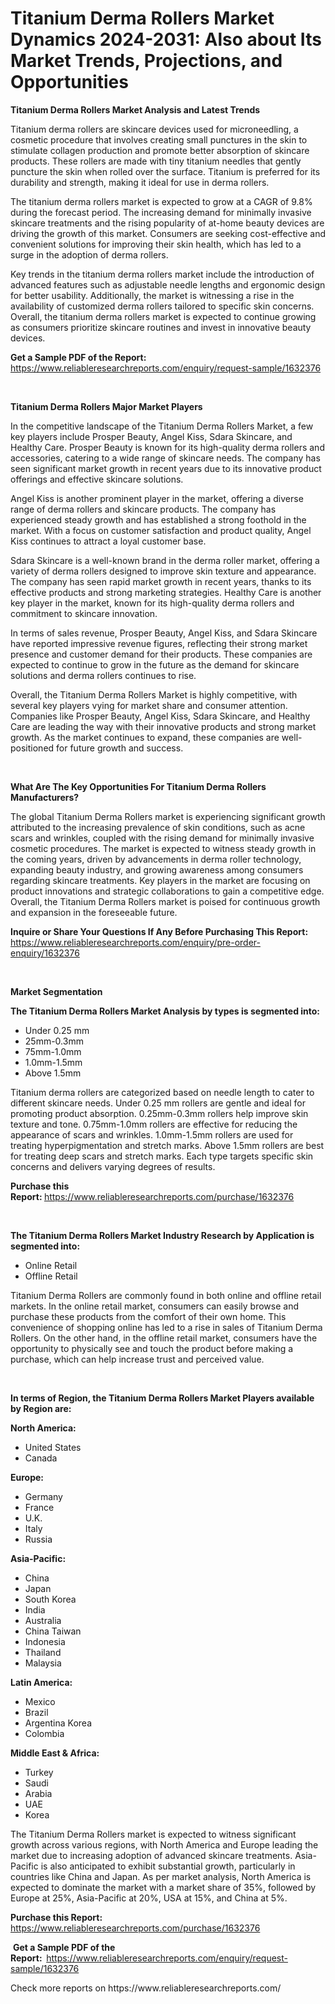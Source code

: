 <p><h1>Titanium Derma Rollers Market Dynamics 2024-2031: Also about Its Market Trends, Projections, and Opportunities</h1></p><p><strong>Titanium Derma Rollers Market Analysis and Latest Trends</strong></p>
<p><p>Titanium derma rollers are skincare devices used for microneedling, a cosmetic procedure that involves creating small punctures in the skin to stimulate collagen production and promote better absorption of skincare products. These rollers are made with tiny titanium needles that gently puncture the skin when rolled over the surface. Titanium is preferred for its durability and strength, making it ideal for use in derma rollers.</p><p>The titanium derma rollers market is expected to grow at a CAGR of 9.8% during the forecast period. The increasing demand for minimally invasive skincare treatments and the rising popularity of at-home beauty devices are driving the growth of this market. Consumers are seeking cost-effective and convenient solutions for improving their skin health, which has led to a surge in the adoption of derma rollers.</p><p>Key trends in the titanium derma rollers market include the introduction of advanced features such as adjustable needle lengths and ergonomic design for better usability. Additionally, the market is witnessing a rise in the availability of customized derma rollers tailored to specific skin concerns. Overall, the titanium derma rollers market is expected to continue growing as consumers prioritize skincare routines and invest in innovative beauty devices.</p></p>
<p><strong>Get a Sample PDF of the Report:&nbsp;</strong> <a href="https://www.reliableresearchreports.com/enquiry/request-sample/1632376">https://www.reliableresearchreports.com/enquiry/request-sample/1632376</a></p>
<p>&nbsp;</p>
<p><strong>Titanium Derma Rollers Major Market Players</strong></p>
<p><p>In the competitive landscape of the Titanium Derma Rollers Market, a few key players include Prosper Beauty, Angel Kiss, Sdara Skincare, and Healthy Care. Prosper Beauty is known for its high-quality derma rollers and accessories, catering to a wide range of skincare needs. The company has seen significant market growth in recent years due to its innovative product offerings and effective skincare solutions.</p><p>Angel Kiss is another prominent player in the market, offering a diverse range of derma rollers and skincare products. The company has experienced steady growth and has established a strong foothold in the market. With a focus on customer satisfaction and product quality, Angel Kiss continues to attract a loyal customer base.</p><p>Sdara Skincare is a well-known brand in the derma roller market, offering a variety of derma rollers designed to improve skin texture and appearance. The company has seen rapid market growth in recent years, thanks to its effective products and strong marketing strategies. Healthy Care is another key player in the market, known for its high-quality derma rollers and commitment to skincare innovation.</p><p>In terms of sales revenue, Prosper Beauty, Angel Kiss, and Sdara Skincare have reported impressive revenue figures, reflecting their strong market presence and customer demand for their products. These companies are expected to continue to grow in the future as the demand for skincare solutions and derma rollers continues to rise.</p><p>Overall, the Titanium Derma Rollers Market is highly competitive, with several key players vying for market share and consumer attention. Companies like Prosper Beauty, Angel Kiss, Sdara Skincare, and Healthy Care are leading the way with their innovative products and strong market growth. As the market continues to expand, these companies are well-positioned for future growth and success.</p></p>
<p>&nbsp;</p>
<p><strong>What Are The Key Opportunities For Titanium Derma Rollers Manufacturers?</strong></p>
<p><p>The global Titanium Derma Rollers market is experiencing significant growth attributed to the increasing prevalence of skin conditions, such as acne scars and wrinkles, coupled with the rising demand for minimally invasive cosmetic procedures. The market is expected to witness steady growth in the coming years, driven by advancements in derma roller technology, expanding beauty industry, and growing awareness among consumers regarding skincare treatments. Key players in the market are focusing on product innovations and strategic collaborations to gain a competitive edge. Overall, the Titanium Derma Rollers market is poised for continuous growth and expansion in the foreseeable future.</p></p>
<p><strong>Inquire or Share Your Questions If Any Before Purchasing This Report:</strong> <a href="https://www.reliableresearchreports.com/enquiry/pre-order-enquiry/1632376">https://www.reliableresearchreports.com/enquiry/pre-order-enquiry/1632376</a></p>
<p>&nbsp;</p>
<p><strong>Market Segmentation</strong></p>
<p><strong>The Titanium Derma Rollers Market Analysis by types is segmented into:</strong></p>
<p><ul><li>Under 0.25 mm</li><li>25mm-0.3mm</li><li>75mm-1.0mm</li><li>1.0mm-1.5mm</li><li>Above 1.5mm</li></ul></p>
<p><p>Titanium derma rollers are categorized based on needle length to cater to different skincare needs. Under 0.25 mm rollers are gentle and ideal for promoting product absorption. 0.25mm-0.3mm rollers help improve skin texture and tone. 0.75mm-1.0mm rollers are effective for reducing the appearance of scars and wrinkles. 1.0mm-1.5mm rollers are used for treating hyperpigmentation and stretch marks. Above 1.5mm rollers are best for treating deep scars and stretch marks. Each type targets specific skin concerns and delivers varying degrees of results.</p></p>
<p><strong>Purchase this Report:&nbsp;</strong><a href="https://www.reliableresearchreports.com/purchase/1632376">https://www.reliableresearchreports.com/purchase/1632376</a></p>
<p>&nbsp;</p>
<p><strong>The Titanium Derma Rollers Market Industry Research by Application is segmented into:</strong></p>
<p><ul><li>Online Retail</li><li>Offline Retail</li></ul></p>
<p><p>Titanium Derma Rollers are commonly found in both online and offline retail markets. In the online retail market, consumers can easily browse and purchase these products from the comfort of their own home. This convenience of shopping online has led to a rise in sales of Titanium Derma Rollers. On the other hand, in the offline retail market, consumers have the opportunity to physically see and touch the product before making a purchase, which can help increase trust and perceived value.</p></p>
<p>&nbsp;</p>
<p><strong>In terms of Region, the Titanium Derma Rollers Market Players available by Region are:</strong></p>
<p>
    <p> <strong> North America: </strong>
        <ul>
            <li>United States</li>
            <li>Canada</li>
        </ul>
        </p> 
    <p> <strong> Europe: </strong>
        <ul>
            <li>Germany</li>
            <li>France</li>
            <li>U.K.</li>
            <li>Italy</li>
            <li>Russia</li>
        </ul>
        </p> 
    <p> <strong> Asia-Pacific: </strong>
        <ul>
            <li>China</li>
            <li>Japan</li>
            <li>South Korea</li>
            <li>India</li>
            <li>Australia</li>
            <li>China Taiwan</li>
            <li>Indonesia</li>
            <li>Thailand</li>
            <li>Malaysia</li>
        </ul>
        </p> 
    <p> <strong> Latin America: </strong>
        <ul>
            <li>Mexico</li>
            <li>Brazil</li>
            <li>Argentina Korea</li>
            <li>Colombia</li>
        </ul>
        </p> 
    <p> <strong> Middle East & Africa: </strong>
        <ul>
            <li>Turkey</li>
            <li>Saudi</li>
            <li>Arabia</li>
            <li>UAE</li>
            <li>Korea</li>
        </ul>
    </p>
    </p>
<p><p>The Titanium Derma Rollers market is expected to witness significant growth across various regions, with North America and Europe leading the market due to increasing adoption of advanced skincare treatments. Asia-Pacific is also anticipated to exhibit substantial growth, particularly in countries like China and Japan. As per market analysis, North America is expected to dominate the market with a market share of 35%, followed by Europe at 25%, Asia-Pacific at 20%, USA at 15%, and China at 5%.</p></p>
<p><strong>Purchase this Report: </strong><a href="https://www.reliableresearchreports.com/purchase/1632376">https://www.reliableresearchreports.com/purchase/1632376</a></p>
<p>&nbsp;<strong>Get a Sample PDF of the Report:&nbsp;&nbsp;</strong><a href="https://www.reliableresearchreports.com/enquiry/request-sample/1632376">https://www.reliableresearchreports.com/enquiry/request-sample/1632376</a></p>
<p><strong></strong></p>
<p>Check more reports on https://www.reliableresearchreports.com/</p>